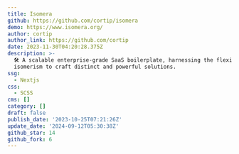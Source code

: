 ```yaml
---
title: Isomera
github: https://github.com/cortip/isomera
demo: https://www.isomera.org/
author: cortip
author_link: https://github.com/cortip
date: 2023-11-30T04:20:28.375Z
description: >-
  🛠 A scalable enterprise-grade SaaS boilerplate, harnessing the flexibility of
  isomerism to craft distinct and powerful solutions.
ssg:
  - Nextjs
css:
  - SCSS
cms: []
category: []
draft: false
publish_date: '2023-10-25T07:21:26Z'
update_date: '2024-09-12T05:30:38Z'
github_star: 14
github_fork: 6
---
```

